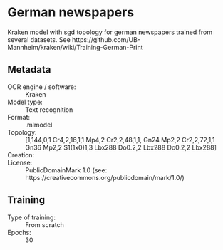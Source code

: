 <link rel="stylesheet" href="../../../../../../../table_hide.css"/>
<div>
   <h1 id="title">German newspapers</h1>
   <p id="paragraph">Kraken model with sgd topology for german newspapers trained from several datasets.
See https://github.com/UB-Mannheim/kraken/wiki/Training-German-Print</p>
   <h2>Metadata</h2>
   <dl class="grid">
      <dt id="Language">OCR engine / software:</dt>
      <dd>Kraken</dd>
      <dt id="Type">Model type:</dt>
      <dd>Text recognition</dd>
      <dt id="Format">Format:</dt>
      <dd>.mlmodel</dd>
      <dt id="Topology">Topology:</dt>
      <dd>[1,144,0,1 Cr4,2,16,1,1 Mp4,2 Cr2,2,48,1,1, Gn24 Mp2,2 Cr2,2,72,1,1 Gn36 Mp2,2 S1(1x0)1,3 Lbx288 Do0.2,2 Lbx288 Do0.2,2 Lbx288]</dd>
      <dt id="Creation">Creation:</dt>
      <dd></dd>
      <dt id="License">License:</dt>
      <dd>PublicDomainMark 1.0 (see: https://creativecommons.org/publicdomain/mark/1.0/)</dd>
   </dl>
   <h2>Training</h2>
   <dl class="grid">
      <dt id="Training-type">Type of training:</dt>
      <dd>From scratch</dd>
      <dt id="Epochs">Epochs:</dt>
      <dd>30</dd>
   </dl> 
</div>
